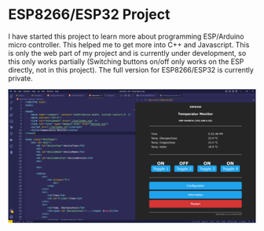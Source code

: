 # ESP8266/ESP32 Project

I have started this project to learn more about programming ESP/Arduino micro controller. This helped me to get more into C++ and Javascript. This is only the web part of my project and is currently under development, so this only works partially (Switching buttons on/off only works on the ESP directly, not in this project). The full version for ESP8266/ESP32 is currently private.

![](./images/vscode.png)